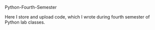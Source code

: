 Python-Fourth-Semester

Here I store and upload code, which I wrote during fourth semester of Python lab classes.

